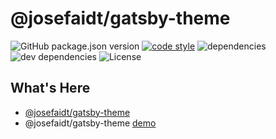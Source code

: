 # @josefaidt/gatsby-theme

![GitHub package.json version](https://img.shields.io/github/package-json/v/josefaidt/gatsby-theme?color=%23c6797e&style=flat-square)
[![code style](https://img.shields.io/badge/code%20style-standard-brightgreen.svg?style=flat-square)](http://standardjs.com)
![dependencies](https://img.shields.io/david/josefaidt/gatsby-theme.svg?style=flat-square)
![dev dependencies](https://img.shields.io/david/dev/josefaidt/gatsby-theme.svg?style=flat-square)
![License](https://img.shields.io/github/license/josefaidt/gatsby-theme.svg?style=flat-square)

## What's Here

- [@josefaidt/gatsby-theme](/theme)
- @josefaidt/gatsby-theme [demo](https:/gatsby-theme.josefaidt.dev)
